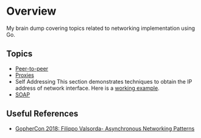 # Overview

My brain dump covering topics related to networking implementation using Go.

## Topics

* [Peer-to-peer](./docs/p2p.md)
* [Proxies](./docs/proxy.md)
* Self Addressing
    This section demonstrates techniques to obtain the IP address of network interface. Here is a [working example](./cmd/selfaddr/main.go).
* [SOAP](./docs/soap.md)

## Useful References

* [GopherCon 2018: Filippo Valsorda- Asynchronous Networking Patterns](https://www.youtube.com/watch?v=afSiVelXDTQ)